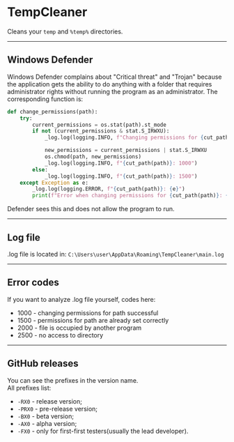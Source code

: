 # TempCleaner

Cleans your `temp` and `%temp%` directories.

-----

## Windows Defender
Windows Defender complains about "Critical threat" and "Trojan" because the application gets the ability to do anything with a folder that requires administrator rights without running the program as an administrator. The corresponding function is:  
```python
def change_permissions(path):
    try:
        current_permissions = os.stat(path).st_mode
        if not (current_permissions & stat.S_IRWXU):
            _log.log(logging.INFO, f"Changing permissions for {cut_path(path)}.")

            new_permissions = current_permissions | stat.S_IRWXU
            os.chmod(path, new_permissions)
            _log.log(logging.INFO, f"{cut_path(path)}: 1000")
        else:
            _log.log(logging.INFO, f"{cut_path(path)}: 1500")
    except Exception as e:
        _log.log(logging.ERROR, f"{cut_path(path)}: {e}")
        print(f"Error when changing permissions for {cut_path(path)}: {e}")
```
Defender sees this and does not allow the program to run.

-----

## Log file
.log file is located in: `C:\Users\user\AppData\Roaming\TempCleaner\main.log`

-----

## Error codes
If you want to analyze .log file yourself, codes here:
- 1000 - changing permissions for path successful
- 1500 - permissions for path are already set correctly
- 2000 - file is occupied by another program
- 2500 - no access to directory

-----

## GitHub releases
You can see the prefixes in the version name.   
All prefixes list:  
- `-RX0` - release version;  
- `-PRX0` - pre-release version;  
- `-BX0` - beta version;  
- `-AX0` - alpha version;  
- `-FX0` - only for first-first testers(usually the lead developer).  
